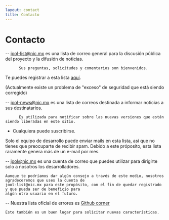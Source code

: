 ```yaml
---
layout: contact
title: Contacto
---
```


# Contacto

-- jool-list@nic.mx es una lista de correo general para la discusión pública del proyecto y la difusión de noticias. 
 
          Sus preguntas, solicitudes y comentarios son bienvenidos.
  
  Te puedes registrar a esta lista [aquí](https://mail-lists.nic.mx/listas/listinfo/jool-list).

   (Actualmente existe un problema de "exceso" de seguridad que está siendo corregido)

-- jool-news@nic.mx es una lista de correos destinada a informar noticias a sus destinatarios.

          Es utilizada para notificar sobre las nuevas versiones que están siendo liberadas en este sitio. 
  
* Cualquiera puede suscribirse.

Solo el equipo de desarrollo puede enviar mails en esta lista, así que no tienes que preocuparte de recibir spam. 
Debido a este próposito, esta lista raramente genera más de un e-mail por mes.


-- [jool@nic.mx](mailto:jool@nic.mx) es una cuenta de correo que puedes utilizar para dirigirte 
                                     solo a nosotros los desarrolladores.
    
    Aunque te podríamos dar algún consejo a través de este medio, nosotros agradeceremos que uses la cuenta de
    jool-list@nic.mx para este propósito, con el fin de quedar registrado y que pueda ser de beneficio para 
    algún otro usuario en el futuro.
  
  
-- Nuestra lista oficial de errores es [Github corner](https://github.com/NICMx/NAT64/issues)

    Este también es un buen lugar para solicitar nuevas características.

